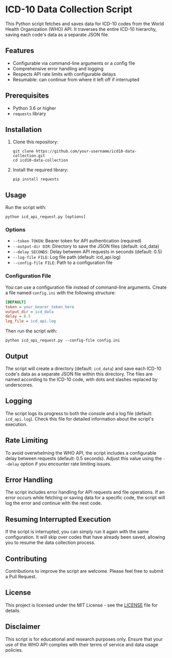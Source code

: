 # ICD-10 Data Collection Script

This Python script fetches and saves data for ICD-10 codes from the World Health Organization (WHO) API. It traverses the entire ICD-10 hierarchy, saving each code's data as a separate JSON file.

## Features

- Configurable via command-line arguments or a config file
- Comprehensive error handling and logging
- Respects API rate limits with configurable delays
- Resumable: can continue from where it left off if interrupted

## Prerequisites

- Python 3.6 or higher
- `requests` library

## Installation

1. Clone this repository:
   ```
   git clone https://github.com/your-username/icd10-data-collection.git
   cd icd10-data-collection
   ```

2. Install the required library:
   ```
   pip install requests
   ```

## Usage

Run the script with:

```
python icd_api_request.py [options]
```

### Options

- `--token TOKEN`: Bearer token for API authentication (required)
- `--output-dir DIR`: Directory to save the JSON files (default: icd_data)
- `--delay SECONDS`: Delay between API requests in seconds (default: 0.5)
- `--log-file FILE`: Log file path (default: icd_api.log)
- `--config-file FILE`: Path to a configuration file

### Configuration File

You can use a configuration file instead of command-line arguments. Create a file named `config.ini` with the following structure:

```ini
[DEFAULT]
token = your_bearer_token_here
output_dir = icd_data
delay = 0.5
log_file = icd_api.log
```

Then run the script with:

```
python icd_api_request.py --config-file config.ini
```

## Output

The script will create a directory (default: `icd_data`) and save each ICD-10 code's data as a separate JSON file within this directory. The files are named according to the ICD-10 code, with dots and slashes replaced by underscores.

## Logging

The script logs its progress to both the console and a log file (default: `icd_api.log`). Check this file for detailed information about the script's execution.

## Rate Limiting

To avoid overwhelming the WHO API, the script includes a configurable delay between requests (default: 0.5 seconds). Adjust this value using the `--delay` option if you encounter rate limiting issues.

## Error Handling

The script includes error handling for API requests and file operations. If an error occurs while fetching or saving data for a specific code, the script will log the error and continue with the next code.

## Resuming Interrupted Execution

If the script is interrupted, you can simply run it again with the same configuration. It will skip over codes that have already been saved, allowing you to resume the data collection process.

## Contributing

Contributions to improve the script are welcome. Please feel free to submit a Pull Request.

## License

This project is licensed under the MIT License - see the [LICENSE](LICENSE) file for details.

## Disclaimer

This script is for educational and research purposes only. Ensure that your use of the WHO API complies with their terms of service and data usage policies.
